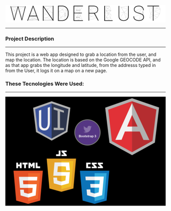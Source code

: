 ![WanderLust](https://github.com/guneetgeesingh/WANDERLUST/blob/master/images/Untitled.png)

---

### Project Description
---
This project is a web app designed to grab a location from the user, and map the location. The location is based on the Google GEOCODE API, and as that app grabs the longitude and latitude, from the addresss typed in from the User, it logs it on a map on a new page. 

### These Tecnologies Were Used:
---
![logos](./images/logos.png)


